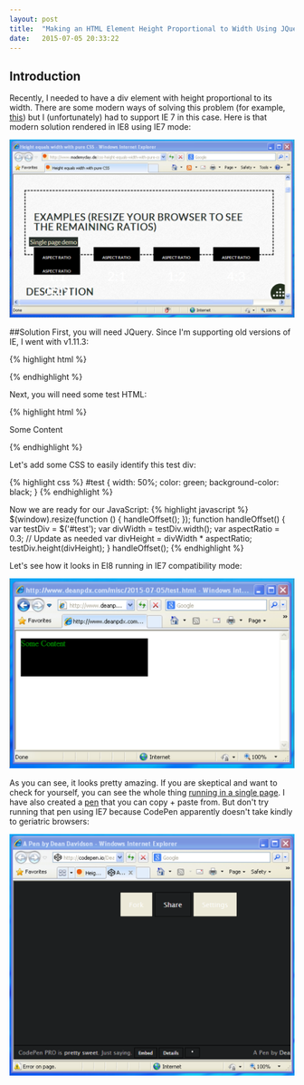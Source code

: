 ```yaml
---
layout: post
title:  "Making an HTML Element Height Proportional to Width Using JQuery"
date:   2015-07-05 20:33:22
---
```


## Introduction
Recently, I needed to have a div element with height proportional to its width.  There are some modern ways of solving this problem (for example, [this](http://www.mademyday.de/css-height-equals-width-with-pure-css.html)) but I (unfortunately) had to support IE 7 in this case.  Here is that modern solution rendered in IE8 using IE7 mode:

![Modern Tricks Look Awesome in IE8](/images/2015-height-width/modern-solution.png)

##Solution
First, you will need JQuery. Since I'm supporting old versions of IE, I went with v1.11.3:

{% highlight html %}
<script src="https://ajax.googleapis.com/ajax/libs/jquery/1.11.3/jquery.min.js"></script>
{% endhighlight %}

Next, you will need some test HTML:

{% highlight html %}
<div id='test'>
  <p>Some Content</p>
</div>
{% endhighlight %}

Let's add some CSS to easily identify this test div:

{% highlight css %}
 #test {
  width: 50%;
  color: green;
  background-color: black;
 }
{% endhighlight %}

Now we are ready for our JavaScript:
{% highlight javascript %}
$(window).resize(function () {
    handleOffset();
});
function handleOffset() {
    var testDiv = $('#test');
    var divWidth = testDiv.width();
    var aspectRatio = 0.3; // Update as needed
    var divHeight = divWidth * aspectRatio;
    testDiv.height(divHeight);
}
handleOffset();
{% endhighlight %}

Let's see how it looks in EI8 running in IE7 compatibility mode:

![2006 Never Looked so Good](/images/2015-height-width/running-in-ie8.png)

As you can see, it looks pretty amazing.  If you are skeptical and want to check for yourself, you can see the whole thing [running in a single page](/misc/2015-07-05/test.html).  I have also created a [pen](http://codepen.io/DeanPDX/pen/rVdeJW) that you can copy + paste from.  But don't try running that pen using IE7 because CodePen apparently doesn't take kindly to geriatric browsers:

![CodePen IE7 Mode](/images/2015-height-width/code-pen.png)